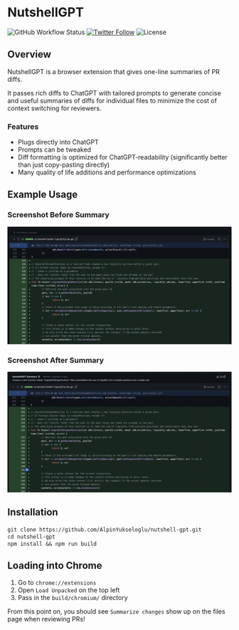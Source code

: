 # NutshellGPT

![GitHub Workflow Status](https://img.shields.io/github/actions/workflow/status/AlpinYukseloglu/nutshell-gpt/pre-release-build.yml)
[![Twitter Follow](https://img.shields.io/twitter/follow/0xalpo?style=social)](https://twitter.com/0xalpo)
![License](https://img.shields.io/github/license/AlpinYukseloglu/nutshell-gpt)

## Overview
NutshellGPT is a browser extension that gives one-line summaries of PR diffs.

It passes rich diffs to ChatGPT with tailored prompts to generate concise and useful summaries of diffs for individual files to minimize the cost of context switching for reviewers.

### Features
- Plugs directly into ChatGPT
- Prompts can be tweaked
- Diff formatting is optimized for ChatGPT-readability (significantly better than just copy-pasting directly)
- Many quality of life additions and performance optimizations
## Example Usage
### Screenshot Before Summary

![Screenshot](screenshots/extension-before-summary.png?raw=true)

### Screenshot After Summary

![Screenshot](screenshots/extension-after-summary.png?raw=true)

## Installation
```
git clone https://github.com/AlpinYukseloglu/nutshell-gpt.git
cd nutshell-gpt
npm install && npm run build
```

## Loading into Chrome
1. Go to `chrome://extensions`
2. Open `Load Unpacked` on the top left
3. Pass in the `build/chromium/` directory

From this point on, you should see `Summarize changes` show up on the files page when reviewing PRs!
